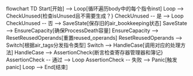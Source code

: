 flowchart TD
    Start[开始] --> Loop[循环遍历body中的每个指令inst]
    Loop --> CheckUnused{检查isUnused且不需要生成？}
    CheckUnused -- 是 --> Loop
    CheckUnused -- 否 --> SaveState[保存旧的air_bookkeeping状态]
    SaveState --> EnsureCapacity[确保ProcessDeath容量]
    EnsureCapacity --> ResetReusedOperands[重置reused_operands]
    ResetReusedOperands --> Switch[根据air_tags分发指令类型]
    Switch --> HandleCase[调用对应的处理方法]
    HandleCase --> AssertionCheck{断言检查寄存器管理器和簿记}
    AssertionCheck -- 通过 --> Loop
    AssertionCheck -- 失败 --> Panic[触发panic]
    Loop --> End[结束]
